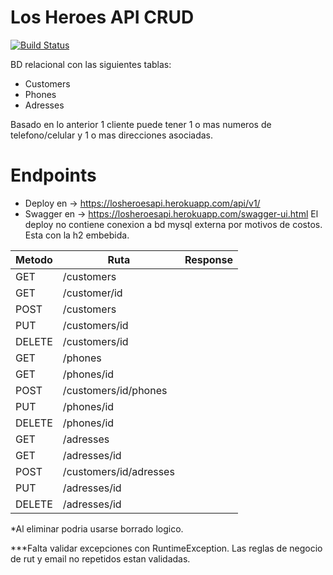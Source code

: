 # Los Heroes API CRUD


[![Build Status](https://travis-ci.org/joemccann/dillinger.svg?branch=master)](https://travis-ci.org/joemccann/dillinger)

BD relacional con las siguientes tablas:
- Customers
- Phones
- Adresses

Basado en lo anterior 1 cliente puede tener 1 o mas numeros de telefono/celular y 1 o mas direcciones asociadas.


# Endpoints
 - Deploy en -> https://losheroesapi.herokuapp.com/api/v1/
 - Swagger en -> https://losheroesapi.herokuapp.com/swagger-ui.html
 El deploy no contiene conexion a bd mysql externa por motivos de costos. Esta con la h2 embebida.

| Metodo | Ruta | Response |
| ------ | ------ | ------------------------|
| GET| /customers || Lista de clientes |
| GET| /customer/id || Cliente |
| POST| /customers || Agregar un cliente |
| PUT| /customers/id || Editar un cliente |
| DELETE| /customers/id || Eliminar un cliente |
| GET| /phones || Lista de telefonos |
| GET| /phones/id || Telefono |
| POST| /customers/id/phones || Agregar un telefono a un cliente |
| PUT| /phones/id || Editar un telefono |
| DELETE| /phones/id || Eliminar un telefono |
| GET| /adresses || Lista de direcciones |
| GET| /adresses/id || Direccion |
| POST| /customers/id/adresses || Agregar una Direccion a un cliente |
| PUT| /adresses/id || Editar una direccion |
| DELETE| /adresses/id || Eliminar una direccion |

*Al eliminar podria usarse borrado logico.

***Falta validar excepciones con RuntimeException. Las reglas de negocio de rut y email no repetidos estan validadas.